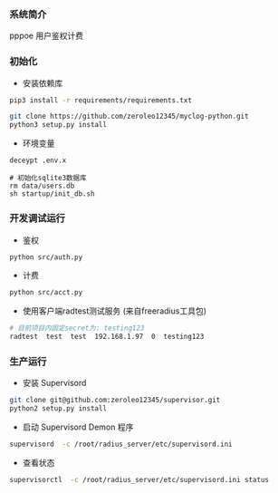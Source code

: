 ### 系统简介
pppoe 用户鉴权计费


### 初始化
- 安装依赖库
``` bash
pip3 install -r requirements/requirements.txt

git clone https://github.com/zeroleo12345/myclog-python.git
python3 setup.py install
```

- 环境变量
```
deceypt .env.x

# 初始化sqlite3数据库
rm data/users.db
sh startup/init_db.sh
```

### 开发调试运行
- 鉴权
``` bash
python src/auth.py
```

- 计费
``` bash
python src/acct.py
```

- 使用客户端radtest测试服务 (来自freeradius工具包)
``` bash
# 目前项目内固定secret为: testing123
radtest  test  test  192.168.1.97  0  testing123
```


### 生产运行
- 安装 Supervisord
``` bash
git clone git@github.com:zeroleo12345/supervisor.git
python2 setup.py install
```

- 启动 Supervisord Demon 程序
``` bash
supervisord  -c /root/radius_server/etc/supervisord.ini
```

- 查看状态
``` bash
supervisorctl  -c /root/radius_server/etc/supervisord.ini status
```

